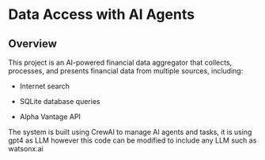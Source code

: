 # Data Access with AI Agents

## Overview
This project is an AI-powered financial data aggregator that collects, processes, and presents financial data from multiple sources, including:

- Internet search

- SQLite database queries

- Alpha Vantage API

The system is built using CrewAI to manage AI agents and tasks, it is using gpt4 as LLM however this code can be modified to include any LLM such as watsonx.ai


